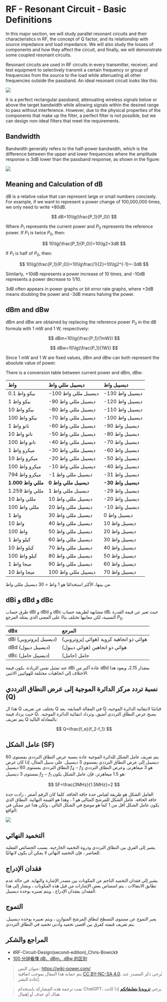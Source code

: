 # RF - Resonant Circuit - Basic Definitions

In this major section, we will study parallel resonant circuits and their characteristics in RF, the concept of Q factor, and its relationship with source impedance and load impedance. We will also study the losses of components and how they affect the circuit, and finally, we will demonstrate some coupled resonant circuits.

Resonant circuits are used in RF circuits in every transmitter, receiver, and test equipment to selectively transmit a certain frequency or group of frequencies from the source to the load while attenuating all other frequencies outside the passband. An ideal resonant circuit looks like this:

![](https://media.wiki-power.com/img/20220411160533.png)

It is a perfect rectangular passband, attenuating wireless signals below or above the target bandwidth while allowing signals within the desired range to pass without interference. However, due to the physical properties of the components that make up the filter, a perfect filter is not possible, but we can design non-ideal filters that meet the requirements.

## Bandwidth

Bandwidth generally refers to the half-power bandwidth, which is the difference between the upper and lower frequencies where the amplitude response is 3dB lower than the passband response, as shown in the figure:

![](https://media.wiki-power.com/img/20220411161650.png)

## Meaning and Calculation of dB

dB is a relative value that can represent large or small numbers concisely. For example, if we want to represent a power change of 100,000,000 times, we only need to write +80dB.

$$
dB=10\lg(\frac{P_1}{P_0})
$$

Where $P_1$ represents the current power and $P_0$ represents the reference power. If $P_1$ is twice $P_0$, then:

$$
10\lg(\frac{P_1}{P_0})=10\lg2=3dB
$$

If $P_1$ is half of $P_0$, then:

$$
10\lg(\frac{P_1}{P_0})=10\lg\frac{1}{2}=10\lg2^{-1}=-3dB
$$

Similarly, +10dB represents a power increase of 10 times, and -10dB represents a power decrease to 1/10.

3dB often appears in power graphs or bit error rate graphs, where +3dB means doubling the power and -3dB means halving the power.

## dBm and dBw

dBm and dBw are obtained by replacing the reference power $P_0$ in the dB formula with 1 mW and 1 W, respectively:

$$
dBm=10\lg(\frac{P_1}{1mW})
$$

$$
dBw=10\lg(\frac{P_1}{1W})
$$

Since 1 mW and 1 W are fixed values, dBm and dBw can both represent the absolute value of power.

There is a conversion table between current power and dBm, dBw:

| واط                | ديسيبل مللي واط       | ديسيبل واط         |
| :----------------- | :-------------------- | :----------------- |
| 0.1 بيكو واط       | -100 ديسيبل مللي واط  | -130 ديسيبل واط    |
| 1 بيكو واط         | -90 ديسيبل مللي واط   | -120 ديسيبل واط    |
| 10 بيكو واط        | -80 ديسيبل مللي واط   | -110 ديسيبل واط    |
| 100 بيكو واط       | -70 ديسيبل مللي واط   | -100 ديسيبل واط    |
| 1 نانو واط         | -60 ديسيبل مللي واط   | -90 ديسيبل واط     |
| 10 نانو واط        | -50 ديسيبل مللي واط   | -80 ديسيبل واط     |
| 100 نانو واط       | -40 ديسيبل مللي واط   | -70 ديسيبل واط     |
| 1 ميكرو واط        | -30 ديسيبل مللي واط   | -60 ديسيبل واط     |
| 10 ميكرو واط       | -20 ديسيبل مللي واط   | -50 ديسيبل واط     |
| 100 ميكرو واط      | -10 ديسيبل مللي واط   | -40 ديسيبل واط     |
| 794 ميكرو واط      | -1 ديسيبل مللي واط    | -31 ديسيبل واط     |
| **1.000 مللي واط** | **0 ديسيبل مللي واط** | **-30 ديسيبل واط** |
| 1.259 مللي واط     | 1 ديسيبل مللي واط     | -29 ديسيبل واط     |
| 10 مللي واط        | 10 ديسيبل مللي واط    | -20 ديسيبل واط     |
| 100 مللي واط       | 20 ديسيبل مللي واط    | -10 ديسيبل واط     |
| 1 واط              | 30 ديسيبل مللي واط    | 0 ديسيبل واط       |
| 10 واط             | 40 ديسيبل مللي واط    | 10 ديسيبل واط      |
| 100 واط            | 50 ديسيبل مللي واط    | 20 ديسيبل واط      |
| 1 كيلو واط         | 60 ديسيبل مللي واط    | 30 ديسيبل واط      |
| 10 كيلو واط        | 70 ديسيبل مللي واط    | 40 ديسيبل واط      |
| 100 كيلو واط       | 80 ديسيبل مللي واط    | 50 ديسيبل واط      |
| 1 ميجا واط         | 90 ديسيبل مللي واط    | 60 ديسيبل واط      |
| 10 ميجا واط        | 100 ديسيبل مللي واط   | 70 ديسيبل واط      |

من بينها، الأكثر استخدامًا هو 1 واط = 30 ديسيبل مللي واط.

## dBi و dBd و dBc

طرق حساب dBi و dBd و dBc مشابهة لطريقة حساب dB، حيث تعبر عن قيمة القدرة النسبية، لكن معانيها تختلف بناءً على المعنى الذي يمثله المرجع $P_0$.

| dBx                    | المرجع                                   |
| :--------------------- | :--------------------------------------- |
| dBi (ديسيبل إيزوتروبي) | هوائي ذو اتجاهية كروية (هوائي إيزوتروبي) |
| dBd (ديسيبل ديبول)     | هوائي ذو اتجاهين (هوائي ديبول)           |
| dBc (ديسيبل حامل)      | حامل (حامل)                              |

عند تمثيل نفس الزيادة، يكون قيمة dBi عادة أكبر من dBd بمقدار 2.15، ويعود هذا الاختلاف إلى اتجاهيات مختلفة للهوائيين الاثنين.

## نسبة تردد مركز الدائرة الموجية إلى عرض النطاق الترددي (Q)

هذا ال Q يختلف عن تعريف Q في المقالة السابقة. يعد Q قياسًا لانتقائية الدائرة الموجية، حيث يزداد قيمة Q، يصبح عرض النطاق الترددي أضيق، وتزداد انتقائية الدائرة الموجية. يتم تعريف Q بالمعادلة التالية:

$$
Q=\frac{f_e}{f_2-f_1}
$$

## عامل الشكل (SF)

يتم تعريف عامل الشكل للدائرة الموجية عادة بنسبة عرض النطاق الترددي بمستوى 60 ديسيبل إلى عرض النطاق الترددي بمستوى 3 ديسيبل. على سبيل المثال، إذا كان عرض النطاق الترددي بمستوى 60 ديسيبل $f_4 - f_3$ هو 3 ميغاهرتز، وعرض النطاق الترددي بمستوى 3 ديسيبل $f_2-f_1$ هو 1.5 ميغاهرتز، فإن عامل الشكل يكون:

$$
SF=\frac{3MHz}{1.5MHz}=2
$$

العامل الشكل هو طريقة لقياس حدة حافة الحافة. كلما كان الرقم أصغر ، زادت حدة حافة الحافة. عامل الشكل للمرشح المثالي هو 1 ، وهذا هو القيمة النهائية. النطاق الذي يكون عامل الشكل أقل من 1 كما هو موضح في الشكل التالي ، ولكن هذا غير ممكن في الواقع:

![](https://media.wiki-power.com/img/20220411163003.png)

## التخميد النهائي

يشير إلى الفرق بين النطاق الترددي وذروة التخميد الخارجية. بسبب الخصائص الفعلية للعناصر ، فإن التخميد النهائي لا يمكن أن يكون لانهائيًا.

## فقدان الإدراج

يشير إلى فقدان التخميد الناجم عن المكونات بين مصدر الإشارة والنهاية. في حالة عدم تطابق الانتقالات ، يتم امتصاص بعض الإشارات من قبل هذه المكونات ، ويشار إلى هذا الفقدان بفقدان الإدراج ، ويتم تعبيره بوحدة ديسيبل.

## التموج

يعبر التموج عن مستوى التسطح لنطاق المرشح المتوازن ، ويتم تعبيره بوحدة ديسيبل. يتم تعريف قيمته كفرق بين أقصى تخميد وأدنى تخميد في النطاق الترددي.

## المراجع والشكر

- 《RF-Circuit-Design(second-edition)\_Chris-Bowick》
- [100 分钟看懂 dB、dBm、dBw 的区别](https://mp.weixin.qq.com/s/R2JhFOAvphBExxE2xb951Q)

> عنوان النص: <https://wiki-power.com/>  
> يتم حماية هذا المقال بموجب اتفاقية [CC BY-NC-SA 4.0](https://creativecommons.org/licenses/by/4.0/deed.zh)، يُرجى ذكر المصدر عند إعادة النشر.

> تمت ترجمة هذه المشاركة باستخدام ChatGPT، يرجى [**تزويدنا بتعليقاتكم**](https://github.com/linyuxuanlin/Wiki_MkDocs/issues/new) إذا كانت هناك أي حذف أو إهمال.
